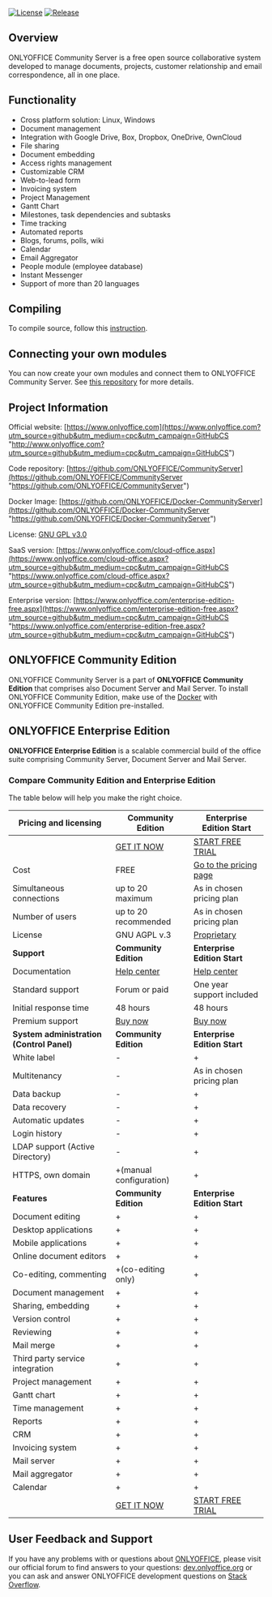 [![License](https://img.shields.io/badge/License-GNU%20GPL%20V3-green.svg?style=flat)](http://www.gnu.org/licenses/gpl-3.0.html)
[![Release](https://img.shields.io/badge/release-9.6.2-blue.svg)](https://github.com/ONLYOFFICE/portals/releases)

## Overview

ONLYOFFICE Community Server is a free open source collaborative system developed to manage documents, projects, customer relationship and email correspondence, all in one place.

## Functionality

* Cross platform solution: Linux, Windows
* Document management
* Integration with Google Drive, Box, Dropbox, OneDrive, OwnCloud
* File sharing
* Document embedding
* Access rights management
* Customizable CRM
* Web-to-lead form
* Invoicing system
* Project Management
* Gantt Chart
* Milestones, task dependencies and subtasks
* Time tracking
* Automated reports
* Blogs, forums, polls, wiki
* Calendar
* Email Aggregator
* People module (employee database)
* Instant Messenger
* Support of more than 20 languages

## Compiling

To compile source, follow this [instruction](https://helpcenter.onlyoffice.com/server/windows/community/compile-source-code.aspx).

## Connecting your own modules

You can now create your own modules and connect them to ONLYOFFICE Community Server. See [this repository](https://github.com/ONLYOFFICE/CommunityServer-CustomModules "https://github.com/ONLYOFFICE/CommunityServer-CustomModules") for more details.

## Project Information

Official website: [https://www.onlyoffice.com](https://www.onlyoffice.com?utm_source=github&utm_medium=cpc&utm_campaign=GitHubCS "http://www.onlyoffice.com?utm_source=github&utm_medium=cpc&utm_campaign=GitHubCS")

Code repository: [https://github.com/ONLYOFFICE/CommunityServer](https://github.com/ONLYOFFICE/CommunityServer "https://github.com/ONLYOFFICE/CommunityServer")

Docker Image: [https://github.com/ONLYOFFICE/Docker-CommunityServer](https://github.com/ONLYOFFICE/Docker-CommunityServer "https://github.com/ONLYOFFICE/Docker-CommunityServer")

License: [GNU GPL v3.0](https://www.gnu.org/copyleft/gpl.html "GNU GPL v3.0")

SaaS version: [https://www.onlyoffice.com/cloud-office.aspx](https://www.onlyoffice.com/cloud-office.aspx?utm_source=github&utm_medium=cpc&utm_campaign=GitHubCS "https://www.onlyoffice.com/cloud-office.aspx?utm_source=github&utm_medium=cpc&utm_campaign=GitHubCS")

Enterprise version: [https://www.onlyoffice.com/enterprise-edition-free.aspx](https://www.onlyoffice.com/enterprise-edition-free.aspx?utm_source=github&utm_medium=cpc&utm_campaign=GitHubCS "https://www.onlyoffice.com/enterprise-edition-free.aspx?utm_source=github&utm_medium=cpc&utm_campaign=GitHubCS")

## ONLYOFFICE Community Edition

ONLYOFFICE Community Server is a part of **ONLYOFFICE Community Edition** that comprises also Document Server and Mail Server. To install ONLYOFFICE Community Edition, make use of the [Docker](https://www.onlyoffice.com/download.aspx?utm_source=github&utm_medium=cpc&utm_campaign=GitHubCS "https://www.onlyoffice.com/download.aspx?utm_source=github&utm_medium=cpc&utm_campaign=GitHubCS") with ONLYOFFICE Community Edition pre-installed.

## ONLYOFFICE Enterprise Edition

**ONLYOFFICE Enterprise Edition** is a scalable commercial build of the office suite comprising Community Server, Document Server and Mail Server.

### Compare Community Edition and Enterprise Edition

The table below will help you make the right choice.

| Pricing and licensing | Community Edition | Enterprise Edition Start |
| --------------------- | ----------------- | ------------------------ |
| | [GET IT NOW](https://www.onlyoffice.com/download.aspx?utm_source=github&utm_medium=cpc&utm_campaign=GitHubCS) | [START FREE TRIAL](https://www.onlyoffice.com/enterprise-edition-free.aspx?utm_source=github&utm_medium=cpc&utm_campaign=GitHubCS) |
| Cost | FREE | [Go to the pricing page](https://www.onlyoffice.com/enterprise-edition.aspx?utm_source=github&utm_medium=cpc&utm_campaign=GitHubCS) |
| Simultaneous connections | up to 20 maximum | As in chosen pricing plan |
| Number of users | up to 20 recommended | As in chosen pricing plan |
| License | GNU AGPL v.3 | [Proprietary](https://help.onlyoffice.com/products/files/doceditor.aspx?fileid=4485697&doc=R29zSHZNRi9LYnRTb3JDditmVGpXQThVVXhMTWdja0xwemlYZXpiaDBYdz0_IjQ0ODU2OTci0) |
| **Support** | **Community Edition** | **Enterprise Edition Start** |
| Documentation | [Help center](https://helpcenter.onlyoffice.com/server/docker/opensource/index.aspx) | [Help center](https://helpcenter.onlyoffice.com/server/enterprise.aspx) |
| Standard support | Forum or paid | One year support included |
| Initial response time | 48 hours | 48 hours |
| Premium support | [Buy now](https://www.onlyoffice.com/support.aspx?utm_source=github&utm_medium=cpc&utm_campaign=GitHubCS) | [Buy now](https://www.onlyoffice.com/support.aspx?utm_source=github&utm_medium=cpc&utm_campaign=GitHubCS) |
| **System administration (Control Panel)** | **Community Edition** | **Enterprise Edition Start** |
| White label | - | + |
| Multitenancy | - | As in chosen pricing plan |
| Data backup | - | + |
| Data recovery | - | + |
| Automatic updates | - | + |
| Login history | - | + |
| LDAP support (Active Directory) | - | + |
| HTTPS, own domain | +(manual configuration) | + |
| **Features** | **Community Edition** | **Enterprise Edition Start** |
| Document editing | + | + |
| Desktop applications | + | + |
| Mobile applications | + | + |
| Online document editors | + | + |
| Co-editing, commenting | +(co-editing only) | + |
| Document management | + | + |
| Sharing, embedding | + | + |
| Version control | + | + |
| Reviewing | + | + |
| Mail merge | + | + |
| Third party service integration | + | + |
| Project management | + | + |
| Gantt chart | + | + |
| Time management | + | + |
| Reports | + | + |
| CRM | + | + |
| Invoicing system | + | + |
| Mail server | + | + |
| Mail aggregator | + | + |
| Calendar | + | + |
|  | [GET IT NOW](https://www.onlyoffice.com/download.aspx?utm_source=github&utm_medium=cpc&utm_campaign=GitHubCS) | [START FREE TRIAL](https://www.onlyoffice.com/enterprise-edition-free.aspx?utm_source=github&utm_medium=cpc&utm_campaign=GitHubCS) |

## User Feedback and Support

If you have any problems with or questions about [ONLYOFFICE][2], please visit our official forum to find answers to your questions: [dev.onlyoffice.org][1] or you can ask and answer ONLYOFFICE development questions on [Stack Overflow][3].

  [1]: http://dev.onlyoffice.org
  [2]: https://github.com/ONLYOFFICE
  [3]: http://stackoverflow.com/questions/tagged/onlyoffice
